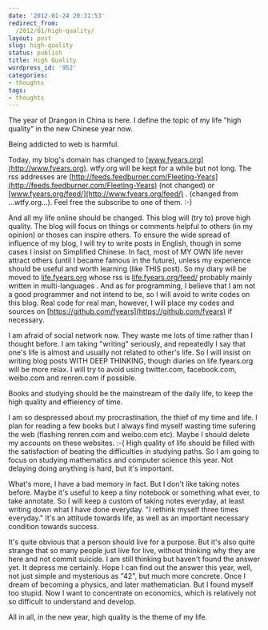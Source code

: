 ```yaml
---
date: '2012-01-24 20:31:53'
redirect_from:
  /2012/01/high-quality/
layout: post
slug: high-quality
status: publish
title: High Quality
wordpress_id: '952'
categories:
- thoughts
tags:
- thoughts
---
```


The year of Drangon in China is here. I define the topic of my life "high quality" in the new Chinese year now.

Being addicted to web is harmful.

Today, my blog's domain has changed to [www.fyears.org](http://www.fyears.org). wtfy.org will be kept for a while but not long. The rss addresses are [http://feeds.feedburner.com/Fleeting-Years](http://feeds.feedburner.com/Fleeting-Years) (not changed) or [www.fyears.org/feed/](http://www.fyears.org/feed/) . (changed from ...wtfy.org...). Feel free the subscribe to one of them. :-)

And all my life online should be changed. This blog will (try to) prove high quality. The blog will focus on things or comments helpful to others (in my opinion) or thoses can inspire others. To ensure the wide spread of influence of my blog, I will try to write posts in English, though in some cases I insist on Simplified Chinese. In fact, most of MY OWN life never attract others (until I became famous in the future), unless my experience should be useful and worth learning (like THIS post). So my diary will be moved to [life.fyears.org](http://life.fyears.org) whose rss is [life.fyears.org/feed/](http://life.fyears.org/feed/) probably mainly written in multi-languages . And as for programming, I believe that I am not a good programmer and not intend to be, so I will avoid to write codes on this blog. Real code for real man, however, I will place my codes and sources on [https://github.com/fyears](https://github.com/fyears) if necessary.

I am afraid of social network now. They waste me lots of time rather than I thought before. I am taking "writing" seriously, and repeatedly I say that one's life is almost and usually not related to other's life. So I will insist on writing blog posts WITH DEEP THINKING, though diaries on life.fyears.org will be more relax. I will try to avoid using twitter.com, facebook.com, weibo.com and renren.com if possible.

Books and studying should be the mainstream of the daily life, to keep the high quality and effieiency of time.

I am so despressed about my procrastination, the thief of my time and life. I plan for reading a few books but I always find myself wasting time sufering the web (flashing renren.com and weibo.com etc). Maybe I should delete my accounts on these websites. :-( High quality of life should be filled with the satisfaction of beating the difficulties in studying paths. So I am going to focus on studying mathematics and computer science this year. Not delaying doing anything is hard, but it's important.

What's more, I have a bad memory in fact. But I don't like taking notes before. Maybe it's useful to keep a tiny notebook or something what ever, to take annotate. So I will keep a custom of taking notes everyday, at least writing down what I have done everyday. "I rethink myself three times everyday." It's an attitude towards life, as well as an important necessary condition towards success.

It's quite obvious that a person should live for a purpose. But it's also quite strange that so many people just live for live, without thinking why they are here and not commit suicide. I am still thinking but haven't found the answer yet. It depress me certainly. Hope I can find out the answer this year, well, not just simple and mysterious as "42", but much more concrete. Once I dream of becoming a physics, and later mathematician. But I found myself too stupid. Now I want to concentrate on economics, which is relatively not so difficult to understand and develop.

All in all, in the new year, high quality is the theme of my life.
